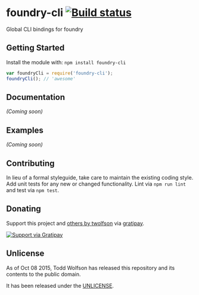 # foundry-cli [![Build status](https://travis-ci.org/twolfson/foundry-cli.png?branch=master)](https://travis-ci.org/twolfson/foundry-cli)

Global CLI bindings for foundry

## Getting Started
Install the module with: `npm install foundry-cli`

```js
var foundryCli = require('foundry-cli');
foundryCli(); // 'awesome'
```

## Documentation
_(Coming soon)_

## Examples
_(Coming soon)_

## Contributing
In lieu of a formal styleguide, take care to maintain the existing coding style. Add unit tests for any new or changed functionality. Lint via `npm run lint` and test via `npm test`.

## Donating
Support this project and [others by twolfson][gratipay] via [gratipay][].

[![Support via Gratipay][gratipay-badge]][gratipay]

[gratipay-badge]: https://cdn.rawgit.com/gratipay/gratipay-badge/2.x.x/dist/gratipay.png
[gratipay]: https://www.gratipay.com/twolfson/

## Unlicense
As of Oct 08 2015, Todd Wolfson has released this repository and its contents to the public domain.

It has been released under the [UNLICENSE][].

[UNLICENSE]: UNLICENSE
